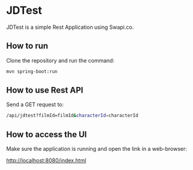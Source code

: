 # JDTest

JDTest is a simple Rest Application using Swapi.co.

## How to run

Clone the repository and run the command:

```bash
mvn spring-boot:run
```

## How to use Rest API

Send a GET request to:

```bash
/api/jdtest?filmId=filmId&characterId=characterId
```

## How to access the UI

Make sure the application is running and open the link in a web-browser:

[http://localhost:8080/index.html](http://localhost:8080/index.html)